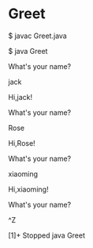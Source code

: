 # Greet

$ javac Greet.java

$ java Greet

What's your name? 

jack

Hi,jack!

What's your name? 

Rose

Hi,Rose!

What's your name? 

xiaoming

Hi,xiaoming!

What's your name? 

^Z

[1]+  Stopped                 java Greet
